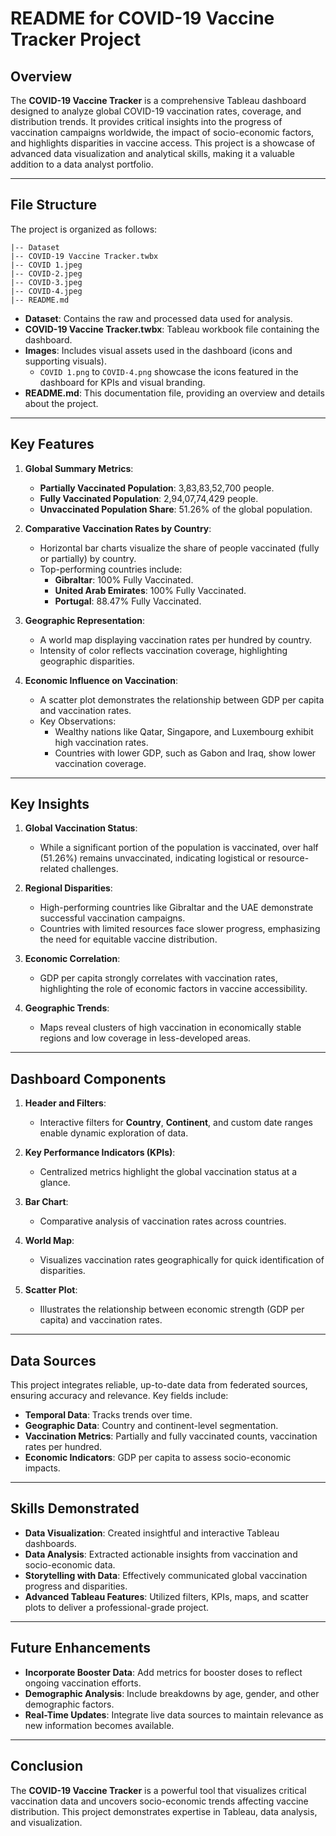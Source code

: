 # README for COVID-19 Vaccine Tracker Project

## Overview
The **COVID-19 Vaccine Tracker** is a comprehensive Tableau dashboard designed to analyze global COVID-19 vaccination rates, coverage, and distribution trends. It provides critical insights into the progress of vaccination campaigns worldwide, the impact of socio-economic factors, and highlights disparities in vaccine access. This project is a showcase of advanced data visualization and analytical skills, making it a valuable addition to a data analyst portfolio.

---

## File Structure

The project is organized as follows:

```
|-- Dataset
|-- COVID-19 Vaccine Tracker.twbx
|-- COVID 1.jpeg
|-- COVID-2.jpeg
|-- COVID-3.jpeg
|-- COVID-4.jpeg
|-- README.md
```

- **Dataset**: Contains the raw and processed data used for analysis.
- **COVID-19 Vaccine Tracker.twbx**: Tableau workbook file containing the dashboard.
- **Images**: Includes visual assets used in the dashboard (icons and supporting visuals).
  - `COVID 1.png` to `COVID-4.png` showcase the icons featured in the dashboard for KPIs and visual branding.
- **README.md**: This documentation file, providing an overview and details about the project.

---

## Key Features

1. **Global Summary Metrics**:
   - **Partially Vaccinated Population**: 3,83,83,52,700 people.
   - **Fully Vaccinated Population**: 2,94,07,74,429 people.
   - **Unvaccinated Population Share**: 51.26% of the global population.

2. **Comparative Vaccination Rates by Country**:
   - Horizontal bar charts visualize the share of people vaccinated (fully or partially) by country.
   - Top-performing countries include:
     - **Gibraltar**: 100% Fully Vaccinated.
     - **United Arab Emirates**: 100% Fully Vaccinated.
     - **Portugal**: 88.47% Fully Vaccinated.

3. **Geographic Representation**:
   - A world map displaying vaccination rates per hundred by country.
   - Intensity of color reflects vaccination coverage, highlighting geographic disparities.

4. **Economic Influence on Vaccination**:
   - A scatter plot demonstrates the relationship between GDP per capita and vaccination rates.
   - Key Observations:
     - Wealthy nations like Qatar, Singapore, and Luxembourg exhibit high vaccination rates.
     - Countries with lower GDP, such as Gabon and Iraq, show lower vaccination coverage.

---

## Key Insights

1. **Global Vaccination Status**:
   - While a significant portion of the population is vaccinated, over half (51.26%) remains unvaccinated, indicating logistical or resource-related challenges.

2. **Regional Disparities**:
   - High-performing countries like Gibraltar and the UAE demonstrate successful vaccination campaigns.
   - Countries with limited resources face slower progress, emphasizing the need for equitable vaccine distribution.

3. **Economic Correlation**:
   - GDP per capita strongly correlates with vaccination rates, highlighting the role of economic factors in vaccine accessibility.

4. **Geographic Trends**:
   - Maps reveal clusters of high vaccination in economically stable regions and low coverage in less-developed areas.

---

## Dashboard Components

1. **Header and Filters**:
   - Interactive filters for **Country**, **Continent**, and custom date ranges enable dynamic exploration of data.

2. **Key Performance Indicators (KPIs)**:
   - Centralized metrics highlight the global vaccination status at a glance.

3. **Bar Chart**:
   - Comparative analysis of vaccination rates across countries.

4. **World Map**:
   - Visualizes vaccination rates geographically for quick identification of disparities.

5. **Scatter Plot**:
   - Illustrates the relationship between economic strength (GDP per capita) and vaccination rates.

---

## Data Sources

This project integrates reliable, up-to-date data from federated sources, ensuring accuracy and relevance. Key fields include:
- **Temporal Data**: Tracks trends over time.
- **Geographic Data**: Country and continent-level segmentation.
- **Vaccination Metrics**: Partially and fully vaccinated counts, vaccination rates per hundred.
- **Economic Indicators**: GDP per capita to assess socio-economic impacts.

---

## Skills Demonstrated

- **Data Visualization**: Created insightful and interactive Tableau dashboards.
- **Data Analysis**: Extracted actionable insights from vaccination and socio-economic data.
- **Storytelling with Data**: Effectively communicated global vaccination progress and disparities.
- **Advanced Tableau Features**: Utilized filters, KPIs, maps, and scatter plots to deliver a professional-grade project.

---

## Future Enhancements

- **Incorporate Booster Data**: Add metrics for booster doses to reflect ongoing vaccination efforts.
- **Demographic Analysis**: Include breakdowns by age, gender, and other demographic factors.
- **Real-Time Updates**: Integrate live data sources to maintain relevance as new information becomes available.

---

## Conclusion

The **COVID-19 Vaccine Tracker** is a powerful tool that visualizes critical vaccination data and uncovers socio-economic trends affecting vaccine distribution. This project demonstrates expertise in Tableau, data analysis, and visualization.



